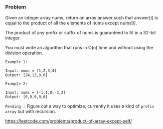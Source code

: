 ### Problem

Given an integer array nums, return an array answer such that answer[i] is equal to the product of all the elements of nums except nums[i].

The product of any prefix or suffix of nums is guaranteed to fit in a 32-bit integer.

You must write an algorithm that runs in O(n) time and without using the division operation.

```
Example 1:

Input: nums = [1,2,3,4]
Output: [24,12,8,6]
```

```
Example 2:

Input: nums = [-1,1,0,-3,3]
Output: [0,0,9,0,0]
```

`Pending ` : Figure out a way to optimize, currently it uses a kind of `prefix array` but with recursion.

https://leetcode.com/problems/product-of-array-except-self/